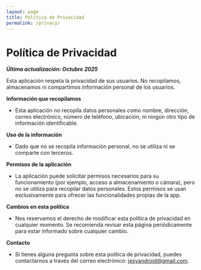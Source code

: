 ```yaml
---
layout: page
title: Política de Privacidad
permalink: /privacy/
---
```

# Política de Privacidad

***Última actualización: Octubre 2025***

Esta aplicación respeta la privacidad de sus usuarios. No recopilamos, almacenamos ni compartimos información personal de los usuarios.

**Información que recopilamos**
* Esta aplicación no recopila datos personales como nombre, dirección, correo electrónico, número de teléfono, ubicación, ni ningún otro tipo de información identificable.

**Uso de la información**
* Dado que no se recopila información personal, no se utiliza ni se comparte con terceros.

**Permisos de la aplicación**

* La aplicación puede solicitar permisos necesarios para su funcionamiento (por ejemplo, acceso a almacenamiento o cámara), pero no se utiliza para recopilar datos personales. Estos permisos se usan exclusivamente para ofrecer las funcionalidades propias de la app.

**Cambios en esta política**
* Nos reservamos el derecho de modificar esta política de privacidad en cualquier momento. Se recomienda revisar esta página periódicamente para estar informado sobre cualquier cambio.

**Contacto**
* Si tienes alguna pregunta sobre esta política de privacidad, puedes contactarnos a través del correo electrónico: jesyandroid@gmail.com.
